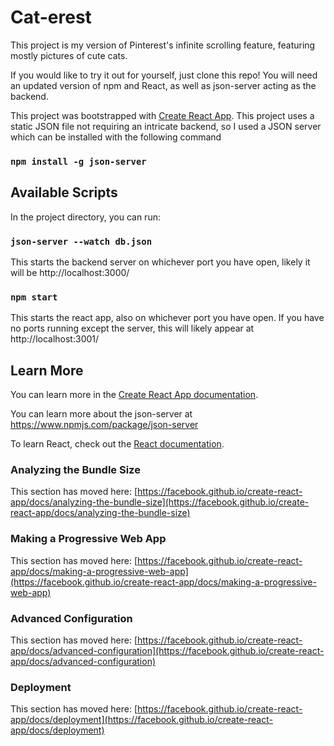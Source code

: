 # Cat-erest

This project is my version of Pinterest's infinite scrolling feature, featuring mostly pictures of cute cats.

If you would like to try it out for yourself, just clone this repo! You will need an updated version of npm and React, as well as json-server acting as the backend. 

This project was bootstrapped with [Create React App](https://github.com/facebook/create-react-app).
This project uses a static JSON file not requiring an intricate backend, so I used a JSON server which can be installed with the following command
### `npm install -g json-server` 


## Available Scripts

In the project directory, you can run:

### `json-server --watch db.json`
This starts the backend server on whichever port you have open, likely it will be http://localhost:3000/

### `npm start`
This starts the react app, also on whichever port you have open. If you have no ports running except the server, this will likely appear at http://localhost:3001/



## Learn More

You can learn more in the [Create React App documentation](https://facebook.github.io/create-react-app/docs/getting-started).

You can learn more about the json-server at https://www.npmjs.com/package/json-server

To learn React, check out the [React documentation](https://reactjs.org/).


### Analyzing the Bundle Size

This section has moved here: [https://facebook.github.io/create-react-app/docs/analyzing-the-bundle-size](https://facebook.github.io/create-react-app/docs/analyzing-the-bundle-size)

### Making a Progressive Web App

This section has moved here: [https://facebook.github.io/create-react-app/docs/making-a-progressive-web-app](https://facebook.github.io/create-react-app/docs/making-a-progressive-web-app)

### Advanced Configuration

This section has moved here: [https://facebook.github.io/create-react-app/docs/advanced-configuration](https://facebook.github.io/create-react-app/docs/advanced-configuration)

### Deployment

This section has moved here: [https://facebook.github.io/create-react-app/docs/deployment](https://facebook.github.io/create-react-app/docs/deployment)

